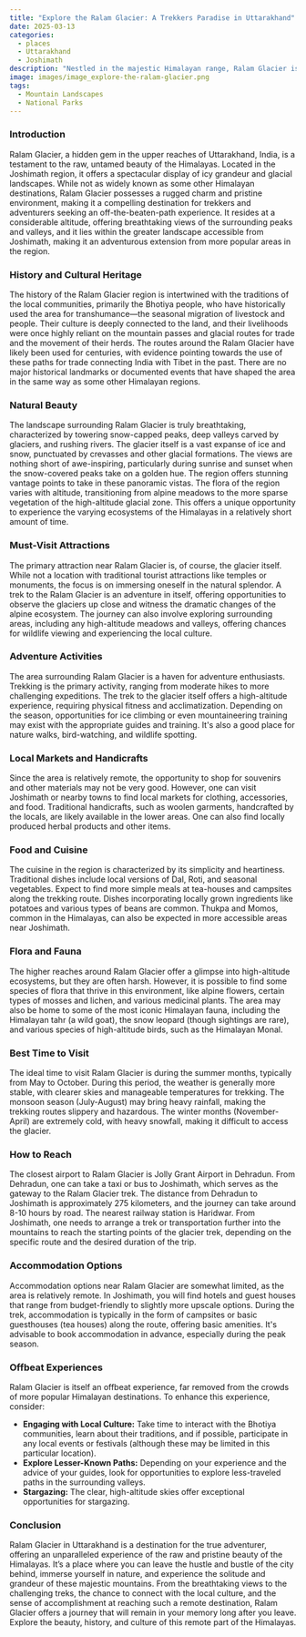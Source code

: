 ```yaml
---
title: "Explore the Ralam Glacier: A Trekkers Paradise in Uttarakhand"
date: 2025-03-13
categories:
  - places
  - Uttarakhand
  - Joshimath
description: "Nestled in the majestic Himalayan range, Ralam Glacier is a haven for trekkers and mountaineers. Located near Joshimath in Uttarakhand's Garhwal region, this glacier offers challenging terrain and breathtaking views. It serves as a gateway to popular trekking routes leading to peaks like Kung Lorri and Gasher Brum. Experience the untouched wilderness and thrilling adventures that Ralam Glacier has to offer."
image: images/image_explore-the-ralam-glacier.png
tags: 
  - Mountain Landscapes
  - National Parks
---
```



### **Introduction**

Ralam Glacier, a hidden gem in the upper reaches of Uttarakhand, India, is a testament to the raw, untamed beauty of the Himalayas. Located in the Joshimath region, it offers a spectacular display of icy grandeur and glacial landscapes. While not as widely known as some other Himalayan destinations, Ralam Glacier possesses a rugged charm and pristine environment, making it a compelling destination for trekkers and adventurers seeking an off-the-beaten-path experience. It resides at a considerable altitude, offering breathtaking views of the surrounding peaks and valleys, and it lies within the greater landscape accessible from Joshimath, making it an adventurous extension from more popular areas in the region.

### **History and Cultural Heritage**

The history of the Ralam Glacier region is intertwined with the traditions of the local communities, primarily the Bhotiya people, who have historically used the area for transhumance—the seasonal migration of livestock and people. Their culture is deeply connected to the land, and their livelihoods were once highly reliant on the mountain passes and glacial routes for trade and the movement of their herds. The routes around the Ralam Glacier have likely been used for centuries, with evidence pointing towards the use of these paths for trade connecting India with Tibet in the past.  There are no major historical landmarks or documented events that have shaped the area in the same way as some other Himalayan regions.

###  **Natural Beauty**

The landscape surrounding Ralam Glacier is truly breathtaking, characterized by towering snow-capped peaks, deep valleys carved by glaciers, and rushing rivers.  The glacier itself is a vast expanse of ice and snow, punctuated by crevasses and other glacial formations. The views are nothing short of awe-inspiring, particularly during sunrise and sunset when the snow-covered peaks take on a golden hue. The region offers stunning vantage points to take in these panoramic vistas. The flora of the region varies with altitude, transitioning from alpine meadows to the more sparse vegetation of the high-altitude glacial zone. This offers a unique opportunity to experience the varying ecosystems of the Himalayas in a relatively short amount of time.


### **Must-Visit Attractions**

The primary attraction near Ralam Glacier is, of course, the glacier itself. While not a location with traditional tourist attractions like temples or monuments, the focus is on immersing oneself in the natural splendor. A trek to the Ralam Glacier is an adventure in itself, offering opportunities to observe the glaciers up close and witness the dramatic changes of the alpine ecosystem. The journey can also involve exploring surrounding areas, including any high-altitude meadows and valleys, offering chances for wildlife viewing and experiencing the local culture.

### **Adventure Activities**

The area surrounding Ralam Glacier is a haven for adventure enthusiasts. Trekking is the primary activity, ranging from moderate hikes to more challenging expeditions. The trek to the glacier itself offers a high-altitude experience, requiring physical fitness and acclimatization.  Depending on the season, opportunities for ice climbing or even mountaineering training may exist with the appropriate guides and training. It's also a good place for nature walks, bird-watching, and wildlife spotting.

### **Local Markets and Handicrafts**

Since the area is relatively remote, the opportunity to shop for souvenirs and other materials may not be very good. However, one can visit Joshimath or nearby towns to find local markets for clothing, accessories, and food.  Traditional handicrafts, such as woolen garments, handcrafted by the locals, are likely available in the lower areas. One can also find locally produced herbal products and other items.

### **Food and Cuisine**

The cuisine in the region is characterized by its simplicity and heartiness. Traditional dishes include local versions of Dal, Roti, and seasonal vegetables. Expect to find more simple meals at tea-houses and campsites along the trekking route.  Dishes incorporating locally grown ingredients like potatoes and various types of beans are common. Thukpa and Momos, common in the Himalayas, can also be expected in more accessible areas near Joshimath.


### **Flora and Fauna**

The higher reaches around Ralam Glacier offer a glimpse into high-altitude ecosystems, but they are often harsh. However, it is possible to find some species of flora that thrive in this environment, like alpine flowers, certain types of mosses and lichen, and various medicinal plants. The area may also be home to some of the most iconic Himalayan fauna, including the Himalayan tahr (a wild goat), the snow leopard (though sightings are rare), and various species of high-altitude birds, such as the Himalayan Monal.

### **Best Time to Visit**

The ideal time to visit Ralam Glacier is during the summer months, typically from May to October. During this period, the weather is generally more stable, with clearer skies and manageable temperatures for trekking. The monsoon season (July-August) may bring heavy rainfall, making the trekking routes slippery and hazardous. The winter months (November-April) are extremely cold, with heavy snowfall, making it difficult to access the glacier.


### **How to Reach**

The closest airport to Ralam Glacier is Jolly Grant Airport in Dehradun. From Dehradun, one can take a taxi or bus to Joshimath, which serves as the gateway to the Ralam Glacier trek. The distance from Dehradun to Joshimath is approximately 275 kilometers, and the journey can take around 8-10 hours by road.  The nearest railway station is Haridwar.  From Joshimath, one needs to arrange a trek or transportation further into the mountains to reach the starting points of the glacier trek, depending on the specific route and the desired duration of the trip.

### **Accommodation Options**

Accommodation options near Ralam Glacier are somewhat limited, as the area is relatively remote. In Joshimath, you will find hotels and guest houses that range from budget-friendly to slightly more upscale options. During the trek, accommodation is typically in the form of campsites or basic guesthouses (tea houses) along the route, offering basic amenities. It's advisable to book accommodation in advance, especially during the peak season.

### **Offbeat Experiences**

Ralam Glacier is itself an offbeat experience, far removed from the crowds of more popular Himalayan destinations.  To enhance this experience, consider:

*   **Engaging with Local Culture:** Take time to interact with the Bhotiya communities, learn about their traditions, and if possible, participate in any local events or festivals (although these may be limited in this particular location).
*   **Explore Lesser-Known Paths:** Depending on your experience and the advice of your guides, look for opportunities to explore less-traveled paths in the surrounding valleys.
*   **Stargazing:** The clear, high-altitude skies offer exceptional opportunities for stargazing.

### **Conclusion**

Ralam Glacier in Uttarakhand is a destination for the true adventurer, offering an unparalleled experience of the raw and pristine beauty of the Himalayas. It’s a place where you can leave the hustle and bustle of the city behind, immerse yourself in nature, and experience the solitude and grandeur of these majestic mountains. From the breathtaking views to the challenging treks, the chance to connect with the local culture, and the sense of accomplishment at reaching such a remote destination, Ralam Glacier offers a journey that will remain in your memory long after you leave. Explore the beauty, history, and culture of this remote part of the Himalayas.


